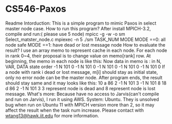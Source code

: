 # CS546-Paxos
Readme
Intorduction:
	This is a simple program to mimic Paxos in select master node case.
How to run this program?
	After install MPICH-3.2, compile and run:( please use 5 node)
		mpicc -g  -w -o sm Select_matster_node.c
		mpiexec -n 5 ./sm TASK_NUM MODE
		MODE ==0: all node safe MODE ==1: have dead or lost message node
How to evaluate the result?
	I use an array memo to represent cache in each node. For each node in rank 0~4, their proposal is to change value on memo[rank] row. 
	At beginning, the memo in each node is like this:
Now data in memo is : in N, VAR, DATA state order
 -1 N 101 0
 -1 N 101 0
 -1 N 101 0
 -1 N 101 0
 -1 N 101 0
	If a node with rank i dead or lost message, m[i] should stay as initial state, only no error node can be the master node.
	After program ends, the result should stay same and it may looks like this:
 10 a 86 2
 -1 N 101 3
 -1 N 101 8
 18 d 86 2
 -1 N 101 3
	3 represent node is dead and 8 represent node is lost message.
What's more:
	Because have no access to Jarvis(can't compile and run on Jarvis), I run it using AWS. System: Ubuntu. They is unsolved bug when run on Ubuntu 11 with MPICH version more than 2, so it may affect the result when the task num increase.
	Please contact with wtang13@hawk.iit.edu for more information.
